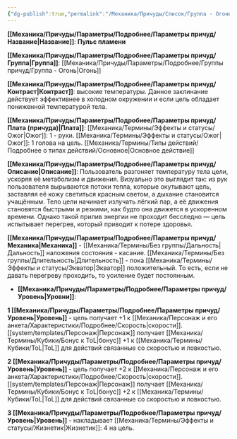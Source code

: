 ```yaml
---
{"dg-publish":true,"permalink":"/Механика/Причуды/Список/Группа - Огонь/Пульс пламени/","noteIcon":"","created":"2025-08-21T13:47:50.760+03:00","updated":"2025-09-05T20:54:13.564+03:00"}
---
```




**[[Механика/Причуды/Параметры/Подробнее/Параметры причуд/Название\|Название]]**: **Пульс пламени**

**[[Механика/Причуды/Параметры/Подробнее/Параметры причуд/Группа\|Группа]]**: [[Механика/Причуды/Параметры/Подробнее/Группы причуд/Группа - Огонь\|Огонь]] 

**[[Механика/Причуды/Параметры/Подробнее/Параметры причуд/Контраст\|Контраст]]**: высокие температуры. Данное заклинание действует эффективнее в холодном окружении и если цель обладает пониженной температурой тела. 

**[[Механика/Причуды/Параметры/Подробнее/Параметры причуд/Плата (причуда)\|Плата]]**: [[Механика/Термины/Эффекты и статусы/Ожог\|Ожог]]: 1 - руки. [[Механика/Термины/Эффекты и статусы/Ожог\|Ожог]]: 1 голова на цель. [[Механика/Термины/Типы действий/Подробнее о типах действий/Основное\|Основное действие]] 

**[[Механика/Причуды/Параметры/Подробнее/Параметры причуд/Описание\|Описание]]**: Пользователь разгоняет температуру тела цели, ускоряя её метаболизм и движения. Визуально это выглядит так: из рук пользователя вырываются потоки тепла, которые окутывают цель, заставляя её кожу светиться красным светом, а дыхание становится учащённым. Тело цели начинает излучать лёгкий пар, а её движения становятся быстрыми и резкими, как будто она движется в ускоренном времени. Однако такой прилив энергии не проходит бесследно — цель испытывает перегрев, который приводит к потере здоровья. 

**[[Механика/Причуды/Параметры/Подробнее/Параметры причуд/Механика\|Механика]]** - [[Механика/Термины/Без группы/Дальность\|Дальность]] наложения состояния - касание. [[Механика/Термины/Без группы/Длительность\|Длительность]] - пока [[Механика/Термины/Эффекты и статусы/Экватор\|Экватор]] положительный. То есть, если не давать перегреву проходить, то усиление будет постоянным. 


- **[[Механика/Причуды/Параметры/Подробнее/Параметры причуд/Уровень\|Уровни]]**:

**1 [[Механика/Причуды/Параметры/Подробнее/Параметры причуд/Уровень\|Уровень]]** - цель получает +1 к [[Механика/Персонаж и его анкета/Характеристики/Подробнее/Скорость\|скорости]]. [[system/templates/Персонаж\|Персонаж]] получает [[Механика/Термины/Кубики/Бонус к ToL\|бонус]] +1 к [[Механика/Термины/Кубики/ToL\|ToL]] для действий связанные со скоростью и ловкостью.

**2 [[Механика/Причуды/Параметры/Подробнее/Параметры причуд/Уровень\|Уровень]]** - цель получает +2 к [[Механика/Персонаж и его анкета/Характеристики/Подробнее/Скорость\|скорости]]. [[system/templates/Персонаж\|Персонаж]] получает [[Механика/Термины/Кубики/Бонус к ToL\|бонус]] +2 к [[Механика/Термины/Кубики/ToL\|ToL]] для действий связанные со скоростью и ловкостью.

**3 [[Механика/Причуды/Параметры/Подробнее/Параметры причуд/Уровень\|Уровень]]** - накладывает [[Механика/Термины/Эффекты и статусы/Жизнетик\|Жизнетик]]: 4 на цель. 